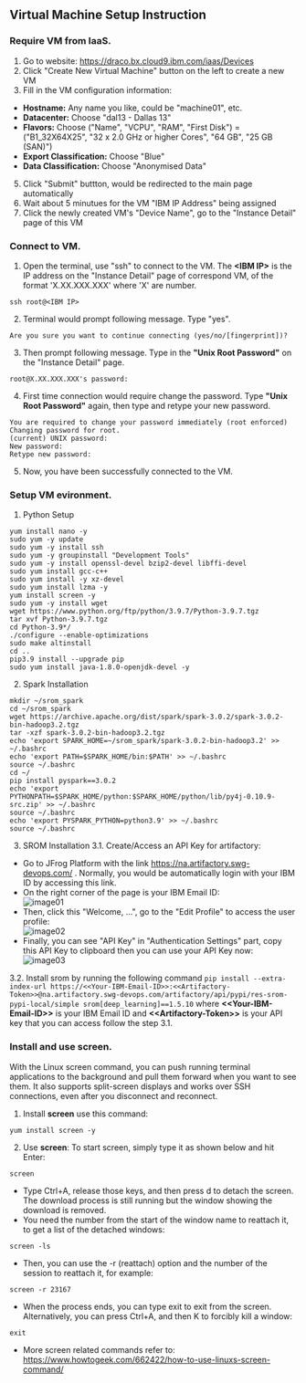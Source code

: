 ## Virtual Machine Setup Instruction

### Require VM from IaaS.
1. Go to website: https://draco.bx.cloud9.ibm.com/iaas/Devices
2. Click "Create New Virtual Machine" button on the left to create a new VM
3. Fill in the VM configuration information:
- **Hostname:** Any name you like, could be "machine01", etc.
- **Datacenter:** Choose "dal13 - Dallas 13"
- **Flavors:** Choose ("Name", "VCPU", "RAM", "First Disk") = ("B1_32X64X25", "32 x 2.0 GHz or higher Cores", "64 GB", "25 GB (SAN)")
- **Export Classification:** Choose "Blue"
- **Data Classification:** Choose "Anonymised Data"
5. Click "Submit" buttton, would be redirected to the main page automatically
6. Wait about 5 minutues for the VM "IBM IP Address" being assigned
7. Click the newly created VM's "Device Name", go to the "Instance Detail" page of this VM

### Connect to VM.
1. Open the terminal, use "ssh" to connect to the VM. The **\<IBM IP\>** is the IP address on the "Instance Detail" page of correspond VM, of the format 'X.XX.XXX.XXX' where 'X' are number.
```
ssh root@<IBM IP>
```
2. Terminal would prompt following message. Type "yes".
```
Are you sure you want to continue connecting (yes/no/[fingerprint])?
```
3. Then prompt following message. Type in the **"Unix Root Password"** on the "Instance Detail" page.
```
root@X.XX.XXX.XXX's password:
```
4. First time connection would require change the password. Type **"Unix Root Password"** again, then type and retype your new password.
```
You are required to change your password immediately (root enforced)
Changing password for root.
(current) UNIX password: 
New password: 
Retype new password:
```
5. Now, you have been successfully connected to the VM.

### Setup VM evironment.

1. Python Setup
```
yum install nano -y
sudo yum -y update
sudo yum -y install ssh
sudo yum -y groupinstall "Development Tools"
sudo yum -y install openssl-devel bzip2-devel libffi-devel
sudo yum install gcc-c++
sudo yum install -y xz-devel
sudo yum install lzma -y
yum install screen -y
sudo yum -y install wget
wget https://www.python.org/ftp/python/3.9.7/Python-3.9.7.tgz
tar xvf Python-3.9.7.tgz
cd Python-3.9*/
./configure --enable-optimizations
sudo make altinstall
cd ..
pip3.9 install --upgrade pip
sudo yum install java-1.8.0-openjdk-devel -y
```

2. Spark Installation
```
mkdir ~/srom_spark
cd ~/srom_spark
wget https://archive.apache.org/dist/spark/spark-3.0.2/spark-3.0.2-bin-hadoop3.2.tgz
tar -xzf spark-3.0.2-bin-hadoop3.2.tgz
echo 'export SPARK_HOME=~/srom_spark/spark-3.0.2-bin-hadoop3.2' >> ~/.bashrc
echo 'export PATH=$SPARK_HOME/bin:$PATH' >> ~/.bashrc
source ~/.bashrc
cd ~/
pip install pyspark==3.0.2
echo 'export PYTHONPATH=$SPARK_HOME/python:$SPARK_HOME/python/lib/py4j-0.10.9-src.zip' >> ~/.bashrc
source ~/.bashrc
echo 'export PYSPARK_PYTHON=python3.9' >> ~/.bashrc
source ~/.bashrc
```

3. SROM Installation
3.1. Create/Access an API Key for artifactory:

- Go to JFrog Platform with the link https://na.artifactory.swg-devops.com/ . Normally, you would be automatically login with your IBM ID by accessing this link.
- On the right corner of the page is your IBM Email ID:<br />
![image01](https://github.com/syhAnna/Model-Inspection/blob/main/images/01.jpg)
- Then, click this "Welcome, ...", go to the "Edit Profile" to access the user profile:<br />
![image02](https://github.com/syhAnna/Model-Inspection/blob/main/images/02.jpg)
- Finally, you can see "API Key" in "Authentication Settings" part, copy this API Key to clipboard then you can use your API Key now:<br />
![image03](https://github.com/syhAnna/Model-Inspection/blob/main/images/03.jpg)


3.2. Install srom by running the following command
    ```
    pip install --extra-index-url https://<<Your-IBM-Email-ID>>:<<Artifactory-Token>>@na.artifactory.swg-devops.com/artifactory/api/pypi/res-srom-pypi-local/simple srom[deep_learning]==1.5.10
    ```
    where **\<<Your-IBM-Email-ID\>>** is your IBM Email ID and **\<<Artifactory-Token\>>** is your API key that you can access follow the step 3.1.
    
### Install and use screen.
With the Linux screen command, you can push running terminal applications to the background and pull them forward when you want to see them. It also supports split-screen displays and works over SSH connections, even after you disconnect and reconnect.

1. Install **screen** use this command:
```
yum install screen -y
```

2. Use **screen**:
To start screen, simply type it as shown below and hit Enter:
```
screen
```
- Type Ctrl+A, release those keys, and then press d to detach the screen. The download process is still running but the window showing the download is removed. 
- You need the number from the start of the window name to reattach it, to get a list of the detached windows:
```
screen -ls
```
- Then, you can use the -r (reattach) option and the number of the session to reattach it, for example:
```
screen -r 23167
```
- When the process ends, you can type exit to exit from the screen. Alternatively, you can press Ctrl+A, and then K to forcibly kill a window:
```
exit
```
- More screen related commands refer to: https://www.howtogeek.com/662422/how-to-use-linuxs-screen-command/







